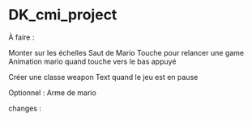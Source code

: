 # DK_cmi_project

À faire :

Monter sur les échelles
Saut de Mario
Touche pour relancer une game
Animation mario quand touche vers le bas appuyé

Créer une classe weapon
Text quand le jeu est en pause

Optionnel :
Arme de mario


changes :
